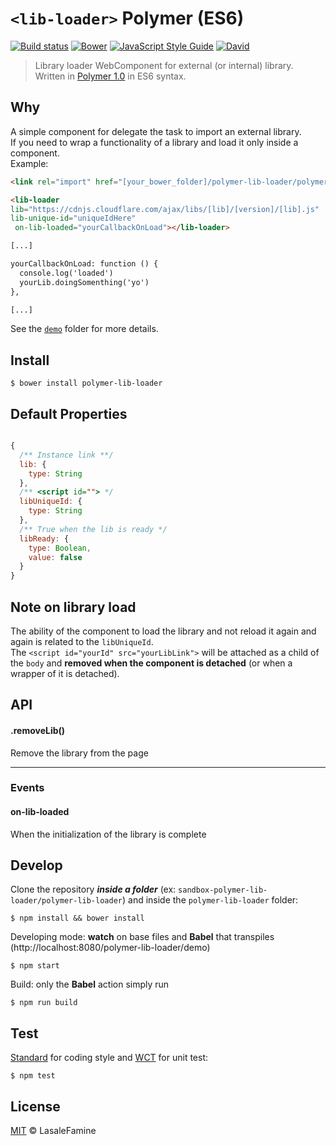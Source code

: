 # `<lib-loader>` Polymer (ES6)

[![Build status](https://travis-ci.org/LasaleFamine/polymer-lib-loader.svg?branch=master)](https://travis-ci.org/LasaleFamine/polymer-lib-loader)
[![Bower](https://img.shields.io/bower/v/polymer-lib-loader.svg?maxAge=2592000)](https://github.com/LasaleFamine/polymer-lib-loader)
[![JavaScript Style Guide](https://img.shields.io/badge/code%20style-standard-brightgreen.svg)](http://standardjs.com/)
[![David](https://img.shields.io/david/dev/lasalefamine/polymer-lib-loader.svg?maxAge=2592000?style=plastic)](https://github.com/LasaleFamine/polymer-lib-loader)


> Library loader WebComponent for external (or internal) library. Written in [Polymer 1.0](https://www.polymer-project.org/1.0/) in ES6 syntax.

## Why

A simple component for delegate the task to import an external library.  
If you need to wrap a functionality of a library and load it only inside a component.  
Example:

``` html
<link rel="import" href="[your_bower_folder]/polymer-lib-loader/polymer-lib-loader.html">

<lib-loader
lib="https://cdnjs.cloudflare.com/ajax/libs/[lib]/[version]/[lib].js"
lib-unique-id="uniqueIdHere"
 on-lib-loaded="yourCallbackOnLoad"></lib-loader>

[...]

yourCallbackOnLoad: function () {
  console.log('loaded')
  yourLib.doingSomenthing('yo')
},

[...]
```

See the [`demo`](https://github.com/LasaleFamine/polymer-lib-loader/blob/master/demo/) folder for more details.

## Install

    $ bower install polymer-lib-loader


## Default Properties
``` js

{
  /** Instance link **/
  lib: {
    type: String
  },
  /** <script id=""> */
  libUniqueId: {
    type: String
  },
  /** True when the lib is ready */
  libReady: {
    type: Boolean,
    value: false
  }
}

```

## Note on library load
The ability of the component to load the library and not reload it again and again is related to the `libUniqueId`.  
The `<script id="yourId" src="yourLibLink">` will be attached as a child of the `body` and **removed when the component is detached** (or when a wrapper of it is detached).

## API

#### .removeLib()
Remove the library from the page
____


### Events

#### on-lib-loaded
When the initialization of the library is complete


## Develop

Clone the repository ***inside a folder*** (ex: `sandbox-polymer-lib-loader/polymer-lib-loader`) and inside the `polymer-lib-loader` folder:

    $ npm install && bower install

Developing mode: **watch** on base files and **Babel** that transpiles (http://localhost:8080/polymer-lib-loader/demo)

    $ npm start

Build: only the **Babel** action simply run

    $ npm run build


## Test

[Standard](https://github.com/feross/standard) for coding style and [WCT](https://github.com/polymer/web-component-tester) for unit test:

    $ npm test

## License

[MIT](https://github.com/LasaleFamine/polymer-lib-loader/blob/master/LICENSE.md) &copy; LasaleFamine
